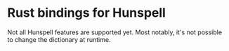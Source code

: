 # Rust bindings for Hunspell

Not all Hunspell features are supported yet. Most notably, it's not possible to
change the dictionary at runtime.
